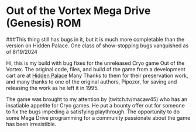 # Out of the Vortex Mega Drive (Genesis) ROM
###This thing still has bugs in it, but it is much more completable than the version on Hidden Palace. One class of show-stopping bugs vanquished as of 8/19/2024

Hi, this is my build with bug fixes for the unreleased Cryo game Out of the Vortex.
The original code, files, and build of the game from a development cart are at [Hidden Palace](https://hiddenpalace.org/News/Vanished_without_a_Trace_-_Out_of_the_Vortex_for_the_Sega_Mega_Drive)
Many Thanks to them for their preservation work, and many thanks to one of the original authors, Pipozor, for saving and releasing the work as he left it in 1995.

The game was brought to my attention by (twitch.tv/macaw45) who has an insatiable appetite for Cryo games. He put a bounty offer out for someone to fix the bugs impeding a satisfying playthrough. The opportunity to do some Mega Drive programming for a community passionate about the game has been irresistible.


